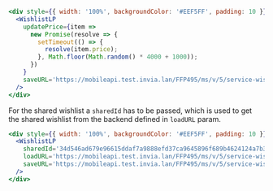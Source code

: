 ```jsx
<div style={{ width: '100%', backgroundColor: '#EEF5FF', padding: 10 }}>
  <WishlistLP
    updatePrice={item =>
      new Promise(resolve => {
        setTimeout(() => {
          resolve(item.price);
        }, Math.floor(Math.random() * 4000 + 1000));
      })
    }
    saveURL='https://mobileapi.test.invia.lan/FFP495/ms/v/5/service-wishlist-save'
  />
</div>
```

For the shared wishlist a `sharedId` has to be passed, which is used to get the
shared wishlist from the backend defined in `loadURL` param.

```jsx
<div style={{ width: '100%', backgroundColor: '#EEF5FF', padding: 10 }}>
  <WishlistLP
    sharedId='34d546ad679e96615ddaf7a9888efd37ca9645896f689b4624124a7b3367f690'
    loadURL='https://mobileapi.test.invia.lan/FFP495/ms/v/5/service-wishlist-load'
    saveURL='https://mobileapi.test.invia.lan/FFP495/ms/v/5/service-wishlist-save'
  />
</div>
```
